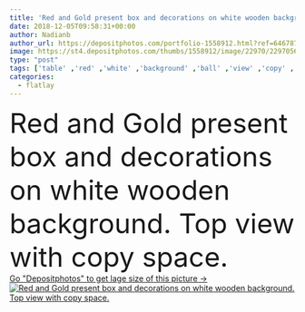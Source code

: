 ```yaml
---
title: 'Red and Gold present box and decorations on white wooden background. Top view with copy space.'
date: 2018-12-05T09:58:31+00:00
author: Nadianb
author_url: https://depositphotos.com/portfolio-1558912.html?ref=64678756
image: https://st4.depositphotos.com/thumbs/1558912/image/22970/229705614/api_thumb_450.jpg?forcejpeg=true
type: "post"
tags: ['table' ,'red' ,'white' ,'background' ,'ball' ,'view' ,'copy' ,'space' ,'gift' ,'box' ,'christmas' ,'decoration' ,'decorative' ,'greeting' ,'holiday' ,'present' ,'ribbon' ,'xmas' ,'silver' ,'new' ,'decor' ,'gold' ,'seasonal' ,'golden' ,'wooden' ,'tree' ,'branch' ,'card' ,'symbol' ,'wrapping' ,'snow' ,'star' ,'winter' ,'merry' ,'toys' ,'lay' ,'fir' ,'flat' ,'top' ,'handmade' ,'congratulations' ,'craft' ,'christmas background' ,'christmas present' ,'present box' ,'flatlay' ]
categories: 
  - flatlay
---
```

<div aling="center">
            <font size="60"> Red and Gold present box and decorations on white wooden background. Top view with copy space.</font>   
</div>
<div>
    <a href='https://st4.depositphotos.com/thumbs/1558912/image/22970/229705614/api_thumb_450.jpg?forcejpeg=true?ref=64678756' target=_blank > Go "Depositphotos" to get lage size of this picture ->
        <img href='https://st4.depositphotos.com/thumbs/1558912/image/22970/229705614/api_thumb_450.jpg?forcejpeg=true?ref=64678756' src='https://st4.depositphotos.com/1558912/22970/i/950/depositphotos_229705614-stock-photo-red-gold-present-box-decorations.jpg?forcejpeg=true' alt='Red and Gold present box and decorations on white wooden background. Top view with copy space.' >
    </a>
</div>
